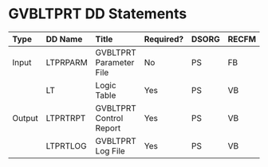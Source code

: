 # GVBLTPRT DD Statements 
  
|Type|DD Name|Title|Required?|DSORG|RECFM|LRECL|
|:-|:-|:-|:-|:-|:-|-:|
|Input|LTPRPARM|GVBLTPRT Parameter File|No|PS|FB|80|
||LT|Logic Table|Yes|PS|VB|4004|
|Output|LTPRTRPT|GVBLTPRT Control Report|Yes|PS|VB|164|
||LTPRTLOG|GVBLTPRT Log File|Yes|PS|VB|164|

